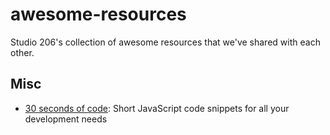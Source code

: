 # awesome-resources
Studio 206's collection of awesome resources that we've shared with each other.

## Misc

- [30 seconds of code](https://github.com/30-seconds/30-seconds-of-code): Short JavaScript code snippets for all your development needs
